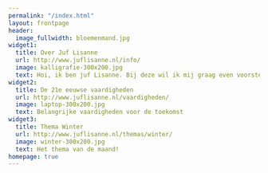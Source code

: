 ```yaml
---
permalink: "/index.html"
layout: frontpage
header:
  image_fullwidth: bloemenmand.jpg
widget1:
  title: Over Juf Lisanne
  url: http://www.juflisanne.nl/info/
  image: kalligrafie-300x200.jpg
  text: Hoi, ik ben juf Lisanne. Bij deze wil ik mij graag even voorstellen!
widget2:
  title: De 21e eeuwse vaardigheden
  url: http://www.juflisanne.nl/vaardigheden/
  image: laptop-300x200.jpg
  text: Belangrijke vaardigheden voor de toekomst
widget3:
  title: Thema Winter
  url: http://www.juflisanne.nl/themas/winter/
  image: winter-300x200.jpg
  text: Het thema van de maand!
homepage: true
---
```


